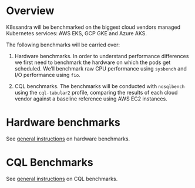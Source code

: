 # Overview

K8ssandra will be benchmarked on the biggest cloud vendors managed Kubernetes services: AWS EKS, GCP
GKE and Azure AKS.

The following benchmarks will be carried over:

1. Hardware benchmarks. In order to understand performance differences we first need to benchmark
the hardware on which the pods get scheduled. We’ll benchmark raw CPU performance using `sysbench`
and I/O performance using `fio`.
   
2. CQL benchmarks. The benchmarks will be conducted with `nosqlbench` using the `cql-tabular2`
profile, comparing the results of each cloud vendor against a baseline reference using AWS EC2
instances.

# Hardware benchmarks

See [general instructions](./hardware) on hardware benchmarks.

# CQL Benchmarks

See [general instructions](./cql) on CQL benchmarks.
